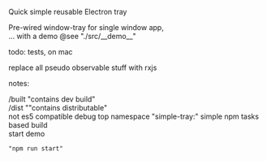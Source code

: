 Quick simple reusable Electron tray 
  
Pre-wired window-tray for single window app,  
    ... with a demo @see "./src/\_\_demo\_\_"

todo: 
tests,  on mac

replace all pseudo observable stuff with rxjs


notes: 

/built "contains dev build"  
/dist ""contains distributable"  
not es5 compatible 
debug top namespace "simple-tray:" 
simple npm tasks based build  
start demo 
    
    "npm run start"